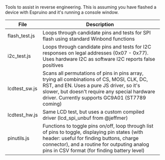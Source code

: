 Tools to assist in reverse engineering. This is assuming you have flashed a device with Espruino and it's running a console window.

|File|Description|
| ------------- | ------------- |
|flash_test.js|Loops through candidate pins and tests for SPI flash using standard Winbond functions|
|i2c_test.js|Loops through candidate pins and tests for I2C responses on legal addresses (0x07 - 0x77). Uses hardware I2C as software I2C reports false positives|
|lcdtest_sw.js|Scans all permutations of pins in pins array, trying all combinations of CS, MOSI, CLK, DC, RST, and EN. Uses a pure JS driver, so it's slower, but doesn't require any special hardware driver. Currently supports GC9A01 (ST7789 coming)|
|lcdtest_hw.js|Same LCD test, but uses a custom compiled driver (lcd_spi_unbuf from @jeffmer)|
|pinutils.js|Functions to toggle pins on/off, loop through list of pins to toggle, displaying pin states (with header: useful for finding buttons, charge connector), and a routine for outputing analog pins in CSV format (for finding battery level)|
